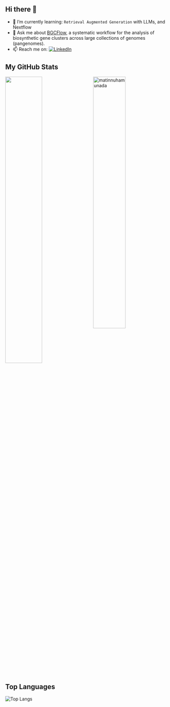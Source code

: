 ## Hi there 👋

- 🌱 I’m currently learning: `Retrieval Augmented Generation` with LLMs, and Nextflow
- 💬 Ask me about [BGCFlow](https://github.com/NBChub/bgcflow), a systematic workflow for the analysis of biosynthetic gene clusters across large collections of genomes (pangenomes).
- 📫 Reach me on: <a href="https://www.linkedin.com/in/matin-nuhamunada-0256a368/">![LinkedIn](https://img.shields.io/badge/LinkedIn-0077B5?style=for-the-badge&logo=linkedin&logoColor=white)</a>

## My GitHub Stats

 <img src="https://github-readme-stats.vercel.app/api?username=matinnuhamunada&show_icons=true&theme=gotham" alt="matinnuhamunada" width="45%" align="right"/>
 <img  src="https://github-readme-streak-stats.herokuapp.com/?user=matinnuhamunada&theme=dark" width="48%" >

## Top Languages

  ![Top Langs](https://github-readme-stats.vercel.app/api/top-langs/?username=matinnuhamunada&layout=compact)

<!--
**matinnuhamunada/matinnuhamunada** is a ✨ _special_ ✨ repository because its `README.md` (this file) appears on your GitHub profile.

Here are some ideas to get you started:

- 🔭 I’m currently working on ...
- 🌱 I’m currently learning ...
- 👯 I’m looking to collaborate on ...
- 🤔 I’m looking for help with ...
- 💬 Ask me about ...
- 📫 How to reach me: ...
- 😄 Pronouns: ...
- ⚡ Fun fact: ...
-->
